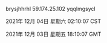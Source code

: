 brysjhhrhl 59.174.25.102 yqqlmgsycl

2021年 12月 04日 星期六 02:10:07 CST

2021年 12月 03日 星期五 18:10:07 GMT
